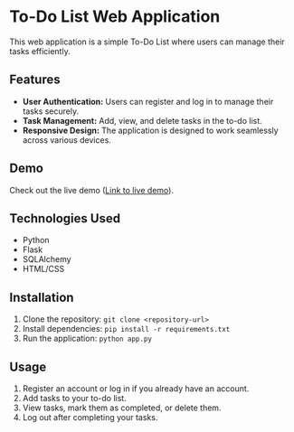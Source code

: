 # To-Do List Web Application

This web application is a simple To-Do List where users can manage their tasks efficiently.

## Features

- **User Authentication:** Users can register and log in to manage their tasks securely.
- **Task Management:** Add, view, and delete tasks in the to-do list.
- **Responsive Design:** The application is designed to work seamlessly across various devices.

## Demo

Check out the live demo ([Link to live demo](https://mikemichael.pythonanywhere.com/)).

## Technologies Used

- Python
- Flask
- SQLAlchemy
- HTML/CSS

## Installation

1. Clone the repository: `git clone <repository-url>`
2. Install dependencies: `pip install -r requirements.txt`
3. Run the application: `python app.py`

## Usage

1. Register an account or log in if you already have an account.
2. Add tasks to your to-do list.
3. View tasks, mark them as completed, or delete them.
4. Log out after completing your tasks.
